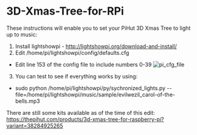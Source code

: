 # 3D-Xmas-Tree-for-RPi

These instructions will enable you to set your PiHut 3D Xmas Tree to light up to music:

1) Install lightshowpi - http://lightshowpi.org/download-and-install/
2) Edit /home/pi/lightshowpi/config/defaults.cfg
  - Edit line 153 of the config file to include numbers 0-39
  ![pi_cfg_file](https://github.com/mpotatoes/3D-Xmas-Tree-for-RPi/blob/master/pi_cfg_file.png|alt=pi_cfg_file)
3) You can test to see if everything works by using:
  - sudo python /home/pi/lightshowpi/py/sychronized_lights.py --file=/home/pi/lightshowpi/music/sample/evilwezil_carol-of-the-bells.mp3
  
There are still some kits available as of the time of this edit: https://thepihut.com/products/3d-xmas-tree-for-raspberry-pi?variant=38284925265
